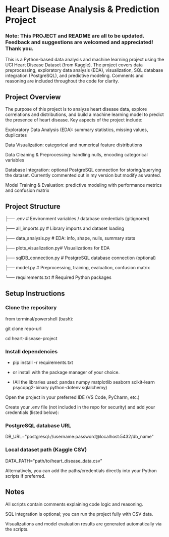 # Heart Disease Analysis & Prediction Project

### Note: This PROJECT and README are all to be updated. Feedback and suggestions are welcomed and appreciated! Thank you.

This is a Python-based data analysis and machine learning project using the UCI Heart Disease Dataset (from Kaggle).
The project covers data preprocessing, exploratory data analysis (EDA), visualization, SQL database integration (PostgreSQL), and predictive modeling.
Comments and reasoning are included throughout the code for clarity.

## Project Overview

The purpose of this project is to analyze heart disease data, explore correlations and distributions, and build a machine learning model to predict the presence of heart disease.
Key aspects of the project include:

Exploratory Data Analysis (EDA): summary statistics, missing values, duplicates

Data Visualization: categorical and numerical feature distributions

Data Cleaning & Preprocessing: handling nulls, encoding categorical variables

Database Integration: optional PostgreSQL connection for storing/querying the dataset. Currently commented out in my version but modify as wanted.

Model Training & Evaluation: predictive modeling with performance metrics and confusion matrix

## Project Structure
├── .env                  # Environment variables / database credentials (gitignored)

├── all_imports.py        # Library imports and dataset loading

├── data_analysis.py      # EDA: info, shape, nulls, summary stats

├── plots_visualization.py# Visualizations for EDA

├── sqlDB_connection.py   # PostgreSQL database connection (optional)

├── model.py              # Preprocessing, training, evaluation, confusion matrix

└── requirements.txt      # Required Python packages

## Setup Instructions

### Clone the repository
from terminal/powershell (bash):

git clone repo-url

cd heart-disease-project


### Install dependencies

* pip install -r requirements.txt 

* or install with the package manager of your choice.
* (All the libraries used: pandas numpy matplotlib seaborn scikit-learn psycopg2-binary python-dotenv sqlalchemy)


Open the project in your preferred IDE (VS Code, PyCharm, etc.)

Create your .env file (not included in the repo for security) and add your credentials (listed below):

### PostgreSQL database URL
DB_URL="postgresql://username:password@localhost:5432/db_name"

### Local dataset path (Kaggle CSV)
DATA_PATH="path/to/heart_disease_data.csv"


Alternatively, you can add the paths/credentials directly into your Python scripts if preferred.

## Notes

All scripts contain comments explaining code logic and reasoning.

SQL integration is optional; you can run the project fully with CSV data.

Visualizations and model evaluation results are generated automatically via the scripts.
